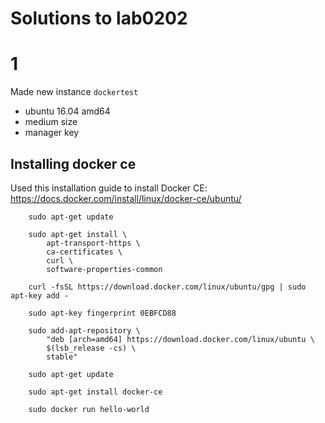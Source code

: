 # Solutions to lab0202

# 1

Made new instance `dockertest`

* ubuntu 16.04 amd64
* medium size
* manager key


## Installing docker ce

Used this installation guide to install Docker CE: <https://docs.docker.com/install/linux/docker-ce/ubuntu/>

        sudo apt-get update

        sudo apt-get install \
            apt-transport-https \
            ca-certificates \
            curl \
            software-properties-common

        curl -fsSL https://download.docker.com/linux/ubuntu/gpg | sudo apt-key add -

        sudo apt-key fingerprint 0EBFCD88

        sudo add-apt-repository \
            "deb [arch=amd64] https://download.docker.com/linux/ubuntu \
            $(lsb_release -cs) \
            stable"

        sudo apt-get update

        sudo apt-get install docker-ce

        sudo docker run hello-world

